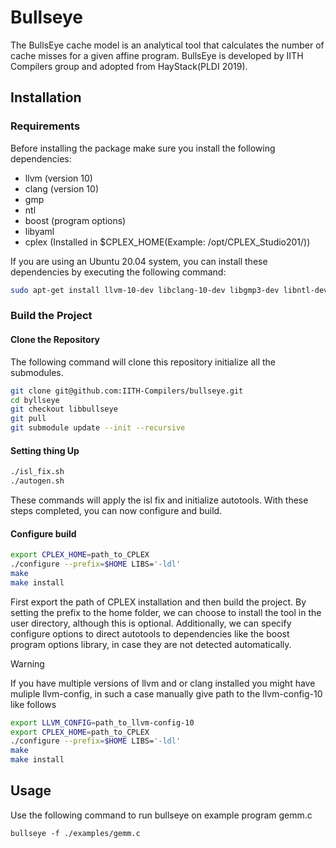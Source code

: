 # Bullseye

The BullsEye cache model is an analytical tool that calculates the number of cache misses for a given affine program.
BullsEye is developed by IITH Compilers group and adopted from HayStack(PLDI 2019).

## Installation

### Requirements

Before installing the package make sure you install the following dependencies:
- llvm (version 10)
- clang (version 10)
- gmp
- ntl
- boost (program options)
- libyaml
- cplex (Installed in $CPLEX_HOME(Example: /opt/CPLEX_Studio201/))

If you are using an Ubuntu 20.04 system, you can install these dependencies by executing the following command:

```bash
sudo apt-get install llvm-10-dev libclang-10-dev libgmp3-dev libntl-dev libboost-program-options-dev libyaml-dev
```
### Build the Project

#### Clone the Repository
The following command will clone this repository initialize all the submodules.
```bash
git clone git@github.com:IITH-Compilers/bullseye.git
cd byllseye
git checkout libbullseye
git pull
git submodule update --init --recursive
```
#### Setting thing Up
```bash
./isl_fix.sh
./autogen.sh
```
These commands will apply the isl fix and initialize autotools. With these steps completed, you can now configure and build.

#### Configure build
```bash
export CPLEX_HOME=path_to_CPLEX
./configure --prefix=$HOME LIBS='-ldl'
make
make install
```
First export the path of CPLEX installation and then build the project.
By setting the prefix to the home folder, we can choose to install the tool in the user directory, although this is optional. Additionally, we can specify configure options to direct autotools to dependencies like the boost program options library, in case they are not detected automatically.

> [!WARNING]
> If you have multiple versions of llvm and or clang installed you might have muliple
> llvm-config, in such a case manually give path to the llvm-config-10 like follows
> ```bash
> export LLVM_CONFIG=path_to_llvm-config-10
> export CPLEX_HOME=path_to_CPLEX
> ./configure --prefix=$HOME LIBS='-ldl'
> make
> make install 
> ```

## Usage

Use the following command to run bullseye on example program gemm.c
```
bullseye -f ./examples/gemm.c
```  

